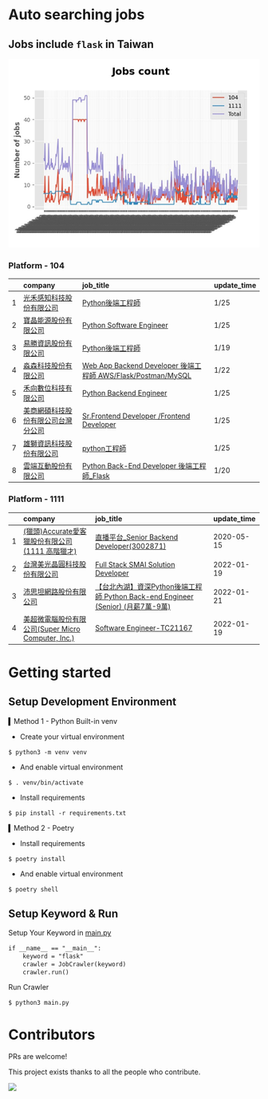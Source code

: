# Auto searching jobs

## Jobs include `flask` in Taiwan 

 ![image](./doc/plot_img.jpg)


### Platform - 104


|    | company                                                                              | job_title                                                                                                                | update_time   |
|---:|:-------------------------------------------------------------------------------------|:-------------------------------------------------------------------------------------------------------------------------|:--------------|
|  1 | [光禾感知科技股份有限公司](https://www.104.com.tw/company/1a2x6bks9s?jobsource=jolist_b_date)    | [Python後端工程師](https://www.104.com.tw/job/71j4l?jobsource=jolist_b_date)                                                  | 1/25          |
|  2 | [寶晶能源股份有限公司](https://www.104.com.tw/company/1a2x6bkqah?jobsource=jolist_b_date)      | [Python Software Engineer](https://www.104.com.tw/job/6pb1c?jobsource=jolist_b_date)                                     | 1/25          |
|  3 | [易勝資訊股份有限公司](https://www.104.com.tw/company/1a2x6bj8og?jobsource=jolist_b_relevance) | [Python後端工程師](https://www.104.com.tw/job/76vbt?jobsource=jolist_b_relevance)                                             | 1/19          |
|  4 | [淼森科技股份有限公司](https://www.104.com.tw/company/1a2x6blm7t?jobsource=jolist_b_relevance) | [Web App Backend Developer 後端工程師 AWS/Flask/Postman/MySQL](https://www.104.com.tw/job/7a7i3?jobsource=jolist_b_relevance) | 1/22          |
|  5 | [禾向數位科技有限公司](https://www.104.com.tw/company/1a2x6bl8h8?jobsource=jolist_b_date)      | [Python Backend Engineer](https://www.104.com.tw/job/71i7c?jobsource=jolist_b_date)                                      | 1/25          |
|  6 | [美商網碩科技股份有限公司台灣分公司](https://www.104.com.tw/company/ocy26m0?jobsource=jolist_b_date)  | [Sr.Frontend Developer /Frontend Developer](https://www.104.com.tw/job/77imi?jobsource=jolist_b_date)                    | 1/25          |
|  7 | [雄獅資訊科技股份有限公司](https://www.104.com.tw/company/13kq7dpk?jobsource=jolist_b_date)      | [python工程師](https://www.104.com.tw/job/71rxc?jobsource=jolist_b_date)                                                    | 1/25          |
|  8 | [雲端互動股份有限公司](https://www.104.com.tw/company/bjd57go?jobsource=jolist_b_relevance)    | [Python Back-End Developer 後端工程師_Flask](https://www.104.com.tw/job/73trn?jobsource=jolist_b_relevance)                   | 1/20          |

### Platform - 1111


|    | company                                                                          | job_title                                                                                                | update_time   |
|---:|:---------------------------------------------------------------------------------|:---------------------------------------------------------------------------------------------------------|:--------------|
|  1 | [(獵頭)Accurate愛客獵股份有限公司(1111 高階獵才)](https://www.1111.com.tw/corp/69647966/)       | [直播平台_Senior Backend Developer(3002871)](https://www.1111.com.tw/job/85960420/)                          | 2020-05-15    |
|  2 | [台灣美光晶圓科技股份有限公司](https://www.1111.com.tw/corp/9622349/)                          | [Full Stack SMAI Solution Developer](https://www.1111.com.tw/job/98479119/)                              | 2022-01-19    |
|  3 | [沛思坦網路股份有限公司](https://www.1111.com.tw/corp/73457881/)                            | [【台北內湖】資深Python後端工程師 Python Back-end Engineer (Senior) (月薪7萬-9萬)](https://www.1111.com.tw/job/97541124/) | 2022-01-21    |
|  4 | [美超微電腦股份有限公司(Super Micro Computer, Inc.)](https://www.1111.com.tw/corp/9530088/) | [Software Engineer-TC21167](https://www.1111.com.tw/job/98544764/)                                       | 2022-01-19    |



# Getting started
## Setup Development Environment
▍Method 1 - Python Built-in venv

- Create your virtual environment
```
$ python3 -m venv venv
```
- And enable virtual environment
```
$ . venv/bin/activate
```
- Install requirements
```
$ pip install -r requirements.txt 
```

▍Method 2 - Poetry
- Install requirements
```
$ poetry install
```
- And enable virtual environment
```
$ poetry shell
```

## Setup Keyword & Run

Setup Your Keyword in [main.py](./main.py#L88)
```
if __name__ == "__main__":
    keyword = "flask"
    crawler = JobCrawler(keyword)
    crawler.run()
```

Run Crawler
```
$ python3 main.py
```

# Contributors
PRs are welcome!

This project exists thanks to all the people who contribute.

<a href="https://github.com/hsuanchi/auto-search-flask-job/graphs/contributors">
  <img src="https://contrib.rocks/image?repo=hsuanchi/auto-search-flask-job"/>
</a>
